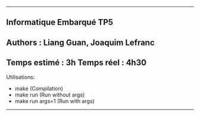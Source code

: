 -------------------------------------------------------------
Informatique Embarqué TP5
-------------------------------------------------------------
Authors : Liang Guan, Joaquim Lefranc
-------------------------------------------------------------
Temps estimé : 3h
Temps réel : 4h30
-------------------------------------------------------------
Utilisations:
  - make (Compilation)
  - make run (Run without args)
  - make run args=1 (Run with args)
-------------------------------------------------------------
